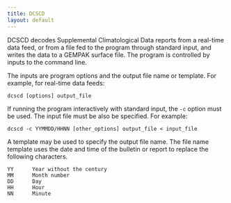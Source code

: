 ```yaml
---
title: DCSCD
layout: default
---
```



DCSCD decodes Supplemental Climatological Data reports from a
real-time data feed, or from a file fed to the program through 
standard input, and writes the data to a GEMPAK surface file. 
The program is controlled by inputs to the command line.

The inputs are program options and the output file name or template.
For example, for real-time data feeds:

	dcscd [options] output_file

If running the program interactively with standard input, the `-c`
option must be used.  The input file must be also be specified.
For example:

	dcscd -c YYMMDD/HHNN [other_options] output_file < input_file

A template may be used to specify the output file name.  The file
name template uses the date and time of the bulletin or report
to replace the following characters.

	YY		Year without the century
	MM		Month number
	DD		Day
	HH		Hour
	NN		Minute

